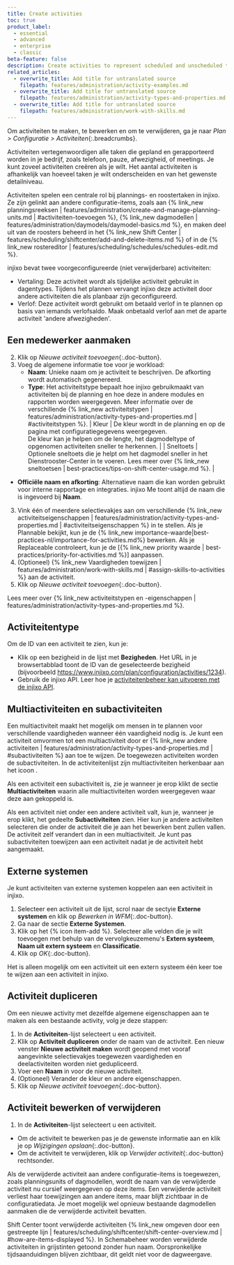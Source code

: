 ```yaml
---
title: Create activities
toc: true
product_label:
  - essential
  - advanced
  - enterprise
  - classic
beta-feature: false
description: Create activities to represent scheduled and unscheduled tasks in your company.
related_articles:
  - overwrite_title: Add title for untranslated source
    filepath: features/administration/activity-examples.md
  - overwrite_title: Add title for untranslated source
    filepath: features/administration/activity-types-and-properties.md
  - overwrite_title: Add title for untranslated source
    filepath: features/administration/work-with-skills.md
---
```


Om activiteiten te maken, te bewerken en om te verwijderen, ga je naar _Plan > Configuratie > Activiteiten_{:.breadcrumbs}. <!-- GPT translation -->

Activiteiten vertegenwoordigen alle taken die gepland en gerapporteerd worden in je bedrijf, zoals telefoon, pauze, afwezigheid, of meetings. Je kunt zoveel activiteiten creëren als je wilt. Het aantal activiteiten is afhankelijk van hoeveel taken je wilt onderscheiden en van het gewenste detailniveau. <!-- GPT translation -->

Activiteiten spelen een centrale rol bij plannings- en roostertaken in injixo. Ze zijn gelinkt aan andere configuratie-items, zoals aan {% link_new planningsreeksen | features/administration/create-and-manage-planning-units.md | #activiteiten-toevoegen %}, {% link_new dagmodellen | features/administration/daymodels/daymodel-basics.md %}, en maken deel uit van de roosters beheerd in het {% link_new Shift Center | features/scheduling/shiftcenter/add-and-delete-items.md %} of in de {% link_new rostereditor | features/scheduling/schedules/schedules-edit.md %}. <!-- GPT translation -->

injixo bevat twee voorgeconfigureerde (niet verwijderbare) activiteiten: <!-- GPT translation -->

- Vertaling: Deze activiteit wordt als tijdelijke activiteit gebruikt in dagentypes. Tijdens het plannen vervangt injixo deze activiteit door andere activiteiten die als planbaar zijn geconfigureerd. <!-- GPT translation -->
- Verlof: Deze activiteit wordt gebruikt om betaald verlof in te plannen op basis van iemands verlofsaldo. Maak onbetaald verlof aan met de aparte activiteit 'andere afwezigheden'. <!-- GPT translation -->

## Een medewerker aanmaken <!-- TM 62 -->

2. Klik op _Nieuwe activiteit toevoegen_{:.doc-button}. <!-- TM 83 -->
2. Voeg de algemene informatie toe voor je workload: <!-- TM 84 -->
   - **Naam**: Unieke naam om je activiteit te beschrijven. De afkorting wordt automatisch gegenereerd. <!-- GPT translation -->
   - **Type**: Het activiteitstype bepaalt hoe injixo gebruikmaakt van activiteiten bij de planning en hoe deze in andere modules en rapporten worden weergegeven. Meer informatie over de verschillende {% link_new activiteitstypen | features/administration/activity-types-and-properties.md | #activiteitstypen %}. <!-- GPT translation -->
| Kleur |  De kleur wordt in de planning en op de pagina met configuratiegegevens weergegeven.<br>De kleur kan je helpen om de lengte, het dagmodeltype of opgenomen activiteiten sneller te herkennen. | <!-- TM 61 -->
| Sneltoets | Optionele sneltoets die je helpt om het dagmodel sneller in het Dienstrooster-Center in te voeren. Lees meer over {% link_new sneltoetsen | best-practices/tips-on-shift-center-usage.md %}. | <!-- TM 70 -->
- **Officiële naam en afkorting**: Alternatieve naam die kan worden gebruikt voor interne rapportage en integraties. injixo Me toont altijd de naam die is ingevoerd bij **Naam**. <!-- GPT translation -->
3. Vink één of meerdere selectievakjes aan om verschillende {% link_new activiteitseigenschappen | features/administration/activity-types-and-properties.md | #activiteitseigenschappen %} in te stellen. <!-- GPT translation -->
Als je Plannable bekijkt, kun je de {% link_new importance-waarde|best-practices-nl/importance-for-activities.md%} bewerken. <!-- GPT translation -->
Als je Replaceable controleert, kun je de [{% link_new priority waarde | best-practices/priority-for-activities.md %}] aanpassen. <!-- GPT translation -->
4. (Optioneel) {% link_new Vaardigheden toewijzen | features/administration/work-with-skills.md | #assign-skills-to-activities %} aan de activiteit. <!-- GPT translation -->
2. Klik op _Nieuwe activiteit toevoegen_{:.doc-button}. <!-- TM 81 -->

Lees meer over {% link_new activiteitstypen en -eigenschappen  | features/administration/activity-types-and-properties.md %}. <!-- GPT translation -->

## Activiteitentype <!-- TM 65 -->

Om de ID van een activiteit te zien, kun je: <!-- GPT translation -->
- Klik op een bezigheid in de lijst met **Bezigheden**. Het URL in je browsertabblad toont de ID van de geselecteerde bezigheid (bijvoorbeeld https://www.injixo.com/plan/configuration/activities/1234). <!-- GPT translation -->
- Gebruik de injixo API. Leer hoe je [activiteitenbeheer kan uitvoeren met de injixo API](https://api.injixo.com/resources/activities/). <!-- GPT translation -->

## Multiactiviteiten en subactiviteiten <!-- GPT translation -->


Een multiactiviteit maakt het mogelijk om mensen in te plannen voor verschillende vaardigheden wanneer één vaardigheid nodig is. Je kunt een activiteit omvormen tot een multiactiviteit door er {% link_new andere activiteiten | features/administration/activity-types-and-properties.md | #subactiviteiten %} aan toe te wijzen. De toegewezen activiteiten worden de subactiviteiten. In de activiteitenlijst zijn multiactiviteiten herkenbaar aan het icoon <em class="multiactivity-icon"></em>. <!-- GPT translation -->

Als een activiteit een subactiviteit is, zie je wanneer je erop klikt de sectie **Multiactiviteiten** waarin alle multiactiviteiten worden weergegeven waar deze aan gekoppeld is. <!-- GPT translation -->

Als een activiteit niet onder een andere activiteit valt, kun je, wanneer je erop klikt, het gedeelte **Subactiviteiten** zien. Hier kun je andere activiteiten selecteren die onder de activiteit die je aan het bewerken bent zullen vallen. De activiteit zelf verandert dan in een multiactiviteit. <!-- GPT translation -->
Je kunt pas subactiviteiten toewijzen aan een activiteit nadat je de activiteit hebt aangemaakt. <!-- GPT translation -->

## Externe systemen <!-- GPT translation -->

<!-- will be made obsolete by the new activity mapping page. Will require a separate article -->

Je kunt activiteiten van externe systemen koppelen aan een activiteit in injixo. <!-- GPT translation -->
1. Selecteer een activiteit uit de lijst, scrol naar de sectyie **Externe systemen** en klik op _Bewerken in WFM_{:.doc-button}. <!-- GPT translation -->
4. Ga naar de sectie **Externe Systemen**. <!-- TM 79 -->
4. Klik op het {% icon item-add %}. <!-- TM 97 -->
Selecteer alle velden die je wilt toevoegen met behulp van de vervolgkeuzemenu's **Extern systeem**, **Naam uit extern systeem** en **Classificatie**. <!-- GPT translation -->
5. Klik op _OK_{:.doc-button}. <!-- TM 100 -->

Het is alleen mogelijk om een activiteit uit een extern systeem één keer toe te wijzen aan een activiteit in injixo. <!-- GPT translation -->

## Activiteit dupliceren <!-- GPT translation -->

Om een nieuwe activity met dezelfde algemene eigenschappen aan te maken als een bestaande activity, volg je deze stappen: <!-- GPT translation -->

1. In de **Activiteiten**-lijst selecteert u een activiteit. <!-- GPT translation -->
2. Klik op **Activiteit dupliceren** onder de naam van de activiteit. <!-- GPT translation -->
Een nieuw venster **Nieuwe activiteit maken** wordt geopend met vooraf aangevinkte selectievakjes toegewezen vaardigheden en deelactiviteiten worden niet gedupliceerd. <!-- GPT translation -->
3. Voer een **Naam** in voor de nieuwe activiteit. <!-- GPT translation -->
4. (Optioneel) Verander de kleur en andere eigenschappen. <!-- GPT translation -->
2. Klik op _Nieuwe activiteit toevoegen_{:.doc-button}. <!-- TM 81 -->

## Activiteit bewerken of verwijderen <!-- GPT translation -->

1. In de **Activiteiten**-lijst selecteert u een activiteit. <!-- Repetition of GPT translation -->
- Om de activiteit te bewerken pas je de gewenste informatie aan en klik je op _Wijzigingen opslaan_{:.doc-button}. <!-- GPT translation -->
- Om de activiteit te verwijderen, klik op _Verwijder activiteit_{:.doc-button} rechtsonder. <!-- GPT translation -->

Als de verwijderde activiteit aan andere configuratie-items is toegewezen, zoals planningsunits of dagmodellen, wordt de naam van de verwijderde activiteit nu cursief weergegeven op deze items. Een verwijderde activiteit verliest haar toewijzingen aan andere items, maar blijft zichtbaar in de configuratiedata. Je moet mogelijk wel opnieuw bestaande dagmodellen aanmaken die de verwijderde activiteit bevatten. <!-- GPT translation -->

Shift Center toont verwijderde activiteiten {% link_new omgeven door een gestreepte lijn | features/scheduling/shiftcenter/shift-center-overview.md | #how-are-items-displayed %}. In Schemabeheer worden verwijderde activiteiten in grijstinten getoond zonder hun naam. Oorspronkelijke tijdsaanduidingen blijven zichtbaar, dit geldt niet voor de dagweergave. <!-- GPT translation -->